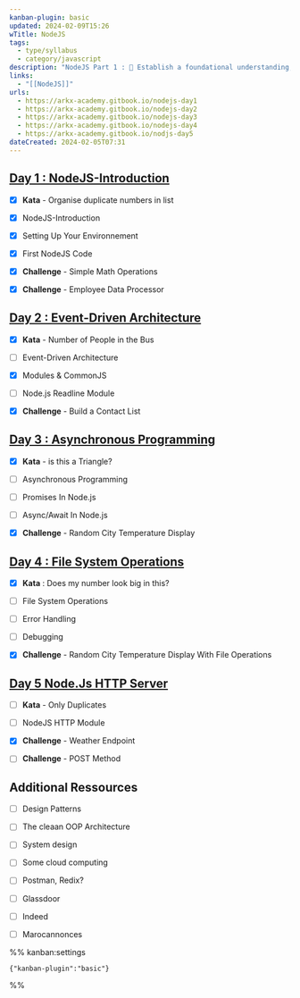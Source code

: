 ```yaml
---
kanban-plugin: basic
updated: 2024-02-09T15:26
wTitle: NodeJS
tags:
  - type/syllabus
  - category/javascript
description: "NodeJS Part 1 : 🔧 Establish a foundational understanding, the features and capabilities of Node.js.🔧 Explore the concept of Event-Driven Architecture to comprehend how events and event handlers shape programming paradigms.🔧 Master asynchronous programming techniques to proficiently manage non-blocking operations in Node.js applications.🔧 Develop expertise in performing file system operations within the Node.js environment."
links:
  - "[[NodeJS]]"
urls:
  - https://arkx-academy.gitbook.io/nodejs-day1
  - https://arkx-academy.gitbook.io/nodejs-day2
  - https://arkx-academy.gitbook.io/nodejs-day3
  - https://arkx-academy.gitbook.io/nodejs-day4
  - https://arkx-academy.gitbook.io/nodjs-day5
dateCreated: 2024-02-05T07:31
---
```


## [Day 1 : NodeJS-Introduction](https://arkx-academy.gitbook.io/nodejs-day1)

- [x] **Kata** - Organise duplicate numbers in list
- [x] NodeJS-Introduction
- [x] Setting Up Your Environnement
- [x] First NodeJS Code
- [x] **Challenge** - Simple Math Operations
- [x] **Challenge** - Employee Data Processor


## [Day 2 : Event-Driven Architecture](https://arkx-academy.gitbook.io/nodejs-day2)

- [x] **Kata** - Number of People in the Bus
- [ ] Event-Driven Architecture
- [x] Modules & CommonJS
- [ ] Node.js Readline Module
- [x] **Challenge** - Build a Contact List


## [Day 3 : Asynchronous Programming](https://arkx-academy.gitbook.io/nodejs-day3)

- [x] **Kata** - is this a Triangle?
- [ ] Asynchronous Programming
- [ ] Promises In Node.js
- [ ] Async/Await In Node.js
- [x] **Challenge** - Random City Temperature Display


## [Day 4 : File System Operations](https://arkx-academy.gitbook.io/nodejs-day4)

- [x] **Kata** : Does my number look big in this?
- [ ] File System Operations
- [ ] Error Handling
- [ ] Debugging
- [x] **Challenge** - Random City Temperature Display With File Operations


## [Day 5 Node.Js HTTP Server](https://arkx-academy.gitbook.io/nodjs-day5)

- [ ] **Kata** - Only Duplicates
- [ ] NodeJS HTTP Module
- [x] **Challenge** - Weather Endpoint
- [ ] **Challenge** - POST Method


## Additional Ressources

- [ ] Design Patterns
- [ ] The cleaan OOP Architecture
- [ ] System design
- [ ] Some cloud computing
- [ ] Postman, Redix?
- [ ] Glassdoor
- [ ] Indeed
- [ ] Marocannonces




%% kanban:settings
```
{"kanban-plugin":"basic"}
```
%%